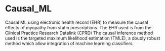 # Causal_ML
Causal ML using electronic health record (EHR) to measure the causal effects of myopathy from statin prescriptions. The EHR used is from the Clinical Practice Research Datalink (CPRD)
The causal inference method used is the targeted maximum likelihood estimation (TMLE),  a doubly robust method which allow integration of machine learning classifiers
